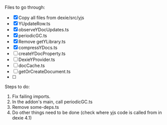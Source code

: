 Files to go through:

- [x] Copy all files from dexie/src/yjs
- [x] YUpdateRow.ts
- [x] observeYDocUpdates.ts
- [x] periodicGC.ts
- [x] Remove getYLibrary.ts 
- [x] compressYDocs.ts
- [ ] createYDocProperty.ts
- [ ] DexieYProvider.ts
- [ ] docCache.ts
- [ ] getOrCreateDocument.ts
- [ ] 

Steps to do:

1. Fix failing imports.
2. In the addon's main, call periodicGC.ts
3. Remove some-deps.ts
4. Do other things need to be done (check where yjs code is called from in dexie 4.1)

